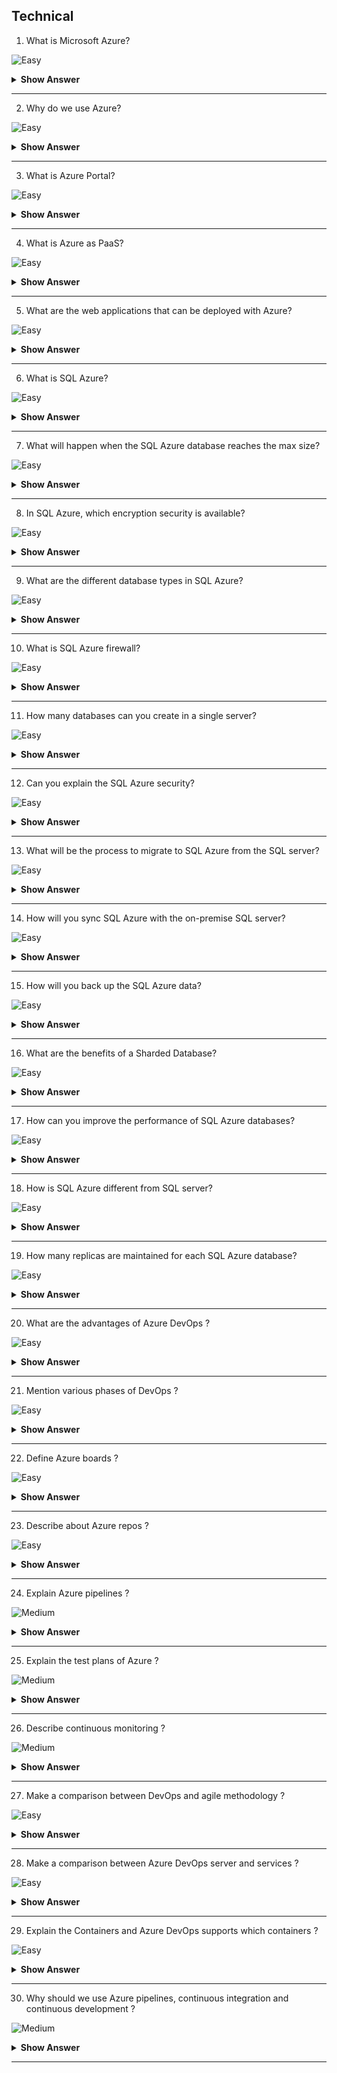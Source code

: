 ## Technical

1.  What is Microsoft Azure?

![Easy](https://github.com/revaturelabs/interviewquestions/blob/dev/InterviewSpecificQuestions/ComplexityTags/simple%20(2).svg)

<details> <summary> <b> Show Answer </b> </summary>

<blockquote> 

Azure is a cloud platform designed to simplify the process of building modern applications. Whether you choose to host your applications entirely in Azure or extend your on-premises applications with Azure services, Azure helps you create applications that are scalable, reliable, and maintainable.

Azure supports the most popular programming languages in use today, including Python, JavaScript, Java, .NET and Go. With a comprehensive SDK library and extensive support in tools you already use like VS Code, Visual Studio, IntelliJ, and Eclipse, Azure is designed to take advantage of skills you already have and make you productive right away.

</blockquote>

</details>

---

2. Why do we use Azure?

![Easy](https://github.com/revaturelabs/interviewquestions/blob/devInterviewSpecificQuestions/ComplexityTags/simple%20(2).svg)

<details> <summary> <b> Show Answer </b> </summary>

<blockquote> 

There are many reasons and benefits to choosing Azure. All solutions are in one place. 

- **Application development**: You can create any web application in Azure.
- **Testing**: After developing an application successfully on the platform, you can test it.
- **Application hosting**: Once the testing is done, Azure can help you host the application.
- **Create virtual machines**: You can create virtual machines in any configuration you want with the help of Azure. 
- **Integrate and sync features**: Azure lets you integrate and sync virtual devices and directories. 
- **Collect and store metrics**: Azure lets you collect and store metrics, which can help you find what works. 
- **Virtual hard drives**: These are extensions of the virtual machines; they provide a huge amount of data storage.

</blockquote>

</details>

---

3. What is Azure Portal?

![Easy](https://github.com/revaturelabs/interviewquestions/blob/dev/InterviewSpecificQuestions/ComplexityTags/simple%20(2).svg)

<details> <summary> <b> Show Answer </b> </summary>

<blockquote> 

The Azure portal is a web-based, unified console that provides an alternative to command-line tools. With the Azure portal, you can manage your Azure subscription using a graphical user interface. You can build, manage, and monitor everything from simple web apps to complex cloud deployments in the portal.

The Azure portal is designed for resiliency and continuous availability. It has a presence in every Azure datacenter. This configuration makes the Azure portal resilient to individual datacenter failures and avoids network slow-downs by being close to users. The Azure portal updates continuously and requires no downtime for maintenance activities.

</blockquote>

</details>

---

4. What is Azure as PaaS?

![Easy](https://github.com/revaturelabs/interviewquestions/blob/dev/InterviewSpecificQuestions/ComplexityTags/simple%20(2).svg)

<details> <summary> <b> Show Answer </b> </summary>

<blockquote> 

Microsoft Azure PaaS is a deployment and development environment that delivers simple cloud-based apps to complex, cloud-enabled applications. Harnessing the power of Azure PaaS allows you to maximize productivity and security for your workforce. From DevOps to IoT to AI, Azure offers an array of trusted elements that can help facilitate building your cloud-enabled services or custom apps. The possibilities really are endless, as Azure is meant to fulfill many needs from just one platform.

</blockquote>

</details>

---

5. What are the web applications that can be deployed with Azure?

![Easy](https://github.com/revaturelabs/interviewquestions/blob/dev/InterviewSpecificQuestions/ComplexityTags/simple%20(2).svg)

<details> <summary> <b> Show Answer </b> </summary>

<blockquote> 

Different web applications like .Net, PHP, WCF, Java, etc. are supported in Azure. Multiple languages are supported in Azure.

</blockquote>

</details>

---

6. What is SQL Azure?

![Easy](https://github.com/revaturelabs/interviewquestions/blob/dev/InterviewSpecificQuestions/ComplexityTags/simple%20(2).svg)

<details> <summary> <b> Show Answer </b> </summary>

<blockquote> 

Azure SQL is a family of managed, secure, and intelligent products that use the SQL Server database engine in the Azure cloud.

`Azure SQL Database`: Support modern cloud applications on an intelligent, managed database service, that includes serverless compute.
`Azure SQL Managed Instance`: Modernize your existing SQL Server applications at scale with an intelligent fully managed instance as a service, with almost 100% feature parity with the SQL Server database engine. Best for most migrations to the cloud.
`SQL Server on Azure VMs`: Lift-and-shift your SQL Server workloads with ease and maintain 100% SQL Server compatibility and operating system-level access.

</blockquote>

</details>

---

7.  What will happen when the SQL Azure database reaches the max size?

![Easy](https://github.com/revaturelabs/interviewquestions/blob/dev/InterviewSpecificQuestions/ComplexityTags/simple%20(2).svg)

<details> <summary> <b> Show Answer </b> </summary>

<blockquote> 

If the SQL Azure database will reach the max size, data read or fetch operations will still work on it but create, insert, or update operations will stop with it. You can choose to drop, delete, or truncate the data in this condition.

</blockquote>

</details>

---

8. In SQL Azure, which encryption security is available?

![Easy](https://github.com/revaturelabs/interviewquestions/blob/dev/InterviewSpecificQuestions/ComplexityTags/simple%20(2).svg)

<details> <summary> <b> Show Answer </b> </summary>

<blockquote> 

In SQL Azure, SSL connections are only supported.

`SET encryption = TRUE`

</blockquote>

</details>

---

9. What are the different database types in SQL Azure?

![Easy](https://github.com/revaturelabs/interviewquestions/blob/dev/InterviewSpecificQuestions/ComplexityTags/simple%20(2).svg)

<details> <summary> <b> Show Answer </b> </summary>

<blockquote> 

Microsoft Azure provides three different types of Azure SQL models as below,

**Standalone Database**: Standalone Database is designed for different types of applications like software-as-a-service solutions, and cloud-based applications that use a single database to store data needed.

**Managed Instance**: This model is targeted for migration activities from On-premises to the cloud environment.
Elastic pool: This model helps to reduce costs by sharing the same resources with a group of standalone databases.

</blockquote>

</details>

---

10. What is SQL Azure firewall?

![Easy](https://github.com/revaturelabs/interviewquestions/blob/dev/InterviewSpecificQuestions/ComplexityTags/simple%20(2).svg)

<details> <summary> <b> Show Answer </b> </summary>

<blockquote> 

Security is one of the main concerns at the present time in the IT sector. SQL Azure Firewall is used as a security mechanism that will work to block the requests based on the IP address.

</blockquote>

</details>

---

11. How many databases can you create in a single server?

![Easy](https://github.com/revaturelabs/interviewquestions/blob/dev/InterviewSpecificQuestions/ComplexityTags/simple%20(2).svg)

<details> <summary> <b> Show Answer </b> </summary>

<blockquote> 

In the single SQL Azure server, it is possible to create 150 databases that will include a master database as well.

</blockquote>

</details>

---

12. Can you explain the SQL Azure security?

![Easy](https://github.com/revaturelabs/interviewquestions/blob/dev/InterviewSpecificQuestions/ComplexityTags/simple%20(2).svg)

<details> <summary> <b> Show Answer </b> </summary>

<blockquote> 

SQL Azure services will allow you to block the request that will be based on an IP address by using the SQL Azure firewall. It will use the SQL server authentication process that will authenticate the connections. By default, SQL Azure connections are SSL encrypted.

</blockquote>

</details>

---

13. What will be the process to migrate to SQL Azure from the SQL server?

![Easy](https://github.com/revaturelabs/interviewquestions/blob/dev/InterviewSpecificQuestions/ComplexityTags/simple%20(2).svg)

<details> <summary> <b> Show Answer </b> </summary>

<blockquote> 

If we want to migrate from the SQL server to SQL Azure, we can use SSIS or BCP. For the schema migration, generate script wizard will be used and we can also use the tool named SQL Azure Migration Wizard for it.

</blockquote>

</details>

---

14. How will you sync SQL Azure with the on-premise SQL server?

![Easy](https://github.com/revaturelabs/interviewquestions/blob/dev/InterviewSpecificQuestions/ComplexityTags/simple%20(2).svg)

<details> <summary> <b> Show Answer </b> </summary>

<blockquote> 

It is possible to use No code solution named DATA SYNC to sync SQL Azure with an on-premises SQL server. It is also possible to develop custom solutions by using SYNC Framework for it.

SQL Azure allows users to run their SQL server workloads as a hosted service (PaaS). 

</blockquote>

</details>

---

15.  How will you back up the SQL Azure data?

![Easy](https://github.com/revaturelabs/interviewquestions/blob/dev/InterviewSpecificQuestions/ComplexityTags/simple%20(2).svg)

<details> <summary> <b> Show Answer </b> </summary>

<blockquote> 

Backup is important to handle the issues of hardware and 3 database replicas are used in SQL Azure for backup. For the errors based on the user level, the COPY command is used for the creation of the SQL Azure database replica. It is also possible to back up the data of SQL Azure to any local SQL server with the use of SSIS, BCP etc.

</blockquote>

</details>

---

16. What are the benefits of a Sharded Database?

![Easy](https://github.com/revaturelabs/interviewquestions/blob/dev/InterviewSpecificQuestions/ComplexityTags/simple%20(2).svg)

<details> <summary> <b> Show Answer </b> </summary>

<blockquote> 

- Allows users to take benefit of maximum resources within the cloud.
- Reduces the chances of a single point of failure.
- Reduces SQL Azure throttling and I/O bottlenecks.
- Enables users to have their own database, access other databases, and share database.
- Benefits users by offering low-cost cloud resources on-demand basis and release when done.

</blockquote>

</details>

---

17. How can you improve the performance of SQL Azure databases?

![Easy](https://github.com/revaturelabs/interviewquestions/blob/dev/InterviewSpecificQuestions/ComplexityTags/simple%20(2).svg)

<details> <summary> <b> Show Answer </b> </summary>

<blockquote> 

To improve the performance of SQL Azure databases, you can tune the database by using the information from the execution plan as well as statistics of the query. It is possible to use dynamic management views of SQL Azure for the monitoring and management of the SQL Azure database. Network latency and bandwidth also affect the performance of the SQL Azure database so it can be used to improve the performance.

</blockquote>

</details>

---

18. How is SQL Azure different from SQL server?

![Easy](https://github.com/revaturelabs/interviewquestions/blob/dev/InterviewSpecificQuestions/ComplexityTags/simple%20(2).svg)

<details> <summary> <b> Show Answer </b> </summary>

<blockquote> 

SQL Azure is a cloud-based service and so it has its own set of pros and cons when compared to SQL servers. SQL Azure service benefits include on-demand provisioning, high availability, reduced management overhead and scalability. But SQL Azure abstracts some details from the subscriber which can be good or bad which depends on the context of the need.

</blockquote>

</details>

---

19. How many replicas are maintained for each SQL Azure database?

![Easy](https://github.com/revaturelabs/interviewquestions/blob/dev/InterviewSpecificQuestions/ComplexityTags/simple%20(2).svg)

<details> <summary> <b> Show Answer </b> </summary>

<blockquote> 

For each database, three replicas are maintained for each database that one provisions. One of them is a primary replica. All read/write happens on the primary replica and other replicas are kept in sync with the primary replica. If for some reason, the primary goes down, another replica is promoted to primary. All this happens under the hood.

</blockquote>

</details>

---

20. What are the advantages of Azure DevOps ?

![Easy](https://github.com/revaturelabs/interviewquestions/blob/dev/InterviewSpecificQuestions/ComplexityTags/simple%20(2).svg)

<details> <summary> <b> Show Answer </b> </summary>

<blockquote> 

The given below are some important advantages of the Azure DevOps

- It delivers the software continuously.
- It simply solves the problems which are complex.
- It identifies the problems quickly and solves them with high speed.
- It is also used for quick features transport.
- It maintains the secured operating environment.
- It is used to develop the collaboration of the various teams.

</blockquote>

</details>

---

21.  Mention various phases of DevOps ?

![Easy](https://github.com/revaturelabs/interviewquestions/blob/dev/InterviewSpecificQuestions/ComplexityTags/simple%20(2).svg)

<details> <summary> <b> Show Answer </b> </summary>

<blockquote> 

The given below are the different phases of DevOps

**Plan**: plan is essential for any application which requires the development, preparing plan for the process of development is the best practice.

**Code**: The code of application is designed according to the needs of users.

**Build**: with the help of different codes that are generated in earlier steps, the build of the application created.

**Test**: Test plays an essential role in the development of the It application, which helps to test the application and it re-built the application when required.

**Integrate**: It is used to collaborate the various codes, which are from multiple programers.

**Deploy**: It helps for the future use by forming the environment of the cloud from the deployed codes, and it maintains continuous functioning even though the new changes take place in the website with a high traffic.

**Operate**: When it is necessary operations take place on code.

**Monitor**: For the customer needs, the performance of the application is monitored.

</blockquote>

</details>

---

22. Define Azure boards ?

![Easy](https://github.com/revaturelabs/interviewquestions/blob/dev/InterviewSpecificQuestions/ComplexityTags/simple%20(2).svg)

<details> <summary> <b> Show Answer </b> </summary>

<blockquote> 

It is a DevOps service which is used to manage the projects of software, It offers various sets of abilities like dashboards, reporting, scrum and kanban. Its essential feature contains queries, backlogs, sprints, dashboards and work items.

</blockquote>

</details>

---

23. Describe about Azure repos ?

![Easy](https://github.com/revaturelabs/interviewquestions/blob/dev/InterviewSpecificQuestions/ComplexityTags/simple%20(2).svg)

<details> <summary> <b> Show Answer </b> </summary>

<blockquote> 

- It is a system version control which is used for code management and various versions by using the lifecycle of the development. It is also used to track the changes for the code through various teams, the clear list of changes may be used for coordination between teams and collaborate the changes for future use.

- One of the essential features of it is centralized version control and distributed version control. Git is an example for distributed version control, TFVC is an example for centralized version control.

</blockquote>

</details>

---

24. Explain Azure pipelines ?

![Medium](https://github.com/revaturelabs/interviewquestions/blob/dev/InterviewSpecificQuestions/ComplexityTags/Medium%20(2).svg)

<details> <summary> <b> Show Answer </b> </summary>

<blockquote> 

It is one of the essential azure cloud services, with which we can build and test the projects code automatically. It works productively with the help of major languages and types of the project, it shares that project code with other customers also.

</blockquote>

</details>

---

25. Explain the test plans of Azure ?

![Medium](https://github.com/revaturelabs/interviewquestions/blob/dev/InterviewSpecificQuestions/ComplexityTags/Medium%20(2).svg)

<details> <summary> <b> Show Answer </b> </summary>

<blockquote> 

They are Azure DevOps services which offer solutions for test management, it offers the essential abilities, exploratory testing, customer testing, planned testing manually. It maintains an extensive browser, which offers testing exploration along with stakeholders feedback storage. The essential techniques like testing exploration and manuals are required for the product development, they are the reason for testing automation.

</blockquote>

</details>

---

26. Describe continuous monitoring ?

![Medium](https://github.com/revaturelabs/interviewquestions/blob/dev/InterviewSpecificQuestions/ComplexityTags/Medium%20(2).svg)

<details> <summary> <b> Show Answer </b> </summary>

<blockquote> 

For simultaneous development of our process, agile and devops are used by adopting and spectations. We need to monitor the constant progress and the infrastructure, with the monitoring of simultaneous infatuation, we can do process visualization to gain quick alerts in real time. With the help of data analysis we can select and the process which suits our organization. 

</blockquote>

</details>

---

27. Make a comparison between DevOps and agile methodology ?

![Easy](https://github.com/revaturelabs/interviewquestions/blob/dev/InterviewSpecificQuestions/ComplexityTags/simple%20(2).svg)

<details> <summary> <b> Show Answer </b> </summary>

<blockquote> 

**DevOps**: It is a kind of culture which helps to collaborate operation teams and the development, and makes them work simultaneously. The output of this process is continuous integration, testing, deployment, development and it scans the entire lifecycle of the software.

**Agile**: It is a type of procedure of software which concentrates small, iterative, the quick delivery of the software and the feedback from users. This process displays the problems and the gaps between developers and the users. 

</blockquote>

</details>

---

28. Make a comparison between Azure DevOps server and services ?

![Easy](https://github.com/revaturelabs/interviewquestions/blob/dev/InterviewSpecificQuestions/ComplexityTags/simple%20(2).svg)

<details> <summary> <b> Show Answer </b> </summary>

<blockquote> 

**Azure DevOps services**: It is a microsoft service of cloud, which is reliable, scalable and hosted services which are available globally.

**Azure DevOps server**: It is a kind of on premise, which is used to build the back end server of SQL. People select this option for their requirement of their day with the network, the main reason for selecting it contains the requirement of SQL servers access by using azure data and tools. 

They Both provide the same services along with particular advantages, the given below are some benefits of services.

- It easily manages the server.
- Its remote sites are used for best connectivity.
- The latest features get quick access.

</blockquote>

</details>

---

29. Explain the Containers and Azure DevOps supports which containers ?

![Easy](https://github.com/revaturelabs/interviewquestions/blob/dev/InterviewSpecificQuestions/ComplexityTags/simple%20(2).svg)

<details> <summary> <b> Show Answer </b> </summary>

<blockquote> 

Containers offer a simple software code approach which associates the dependencies, package and the configuration in a solitary project. We may increase the reply through the beginning, by which various containers run on identical mechain and share with other containers also. Containers used for the quick and well founded deployment, Azure DevOps gave support for Asp.Net, docker and the containers. 

</blockquote>

</details>

---

30. Why should we use Azure pipelines, continuous integration and continuous development ?

![Medium](https://github.com/revaturelabs/interviewquestions/blob/dev/InterviewSpecificQuestions/ComplexityTags/Medium%20(2).svg)

<details> <summary> <b> Show Answer </b> </summary>

<blockquote> 

- The execution of the azure pipelines, continuous integration and continuous development is the better way to secure the code quality. They provide a simple, secured and quick way for process automation, which helps to project build and also warrant the obtainability. 

- It offers free services for public projects and also 30 hours free service per month for private projects. The given points are some reasons for why we should use Azure DevOps pipelines, continuous integration and continuous delivery.

 - It holds up any platform.
 - The continuous deployment for different kinds of the targets.
 - Azure development integration. 
 - It helps for windows, linux machines and the mac building.
 - Github integration.
 - Working abilities through the project of open source.

</blockquote>

</details>

---
